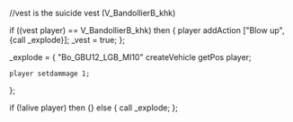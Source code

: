 //vest is the suicide vest (V_BandollierB_khk)

if ((vest player) == V_BandollierB_khk) then {
player addAction ["Blow up", {call _explode}];
_vest = true;
};

_explode = {
	"Bo_GBU12_LGB_MI10" createVehicle getPos player;

	player setdammage 1;
};

if (!alive player) then {} else {
call _explode; 
};
